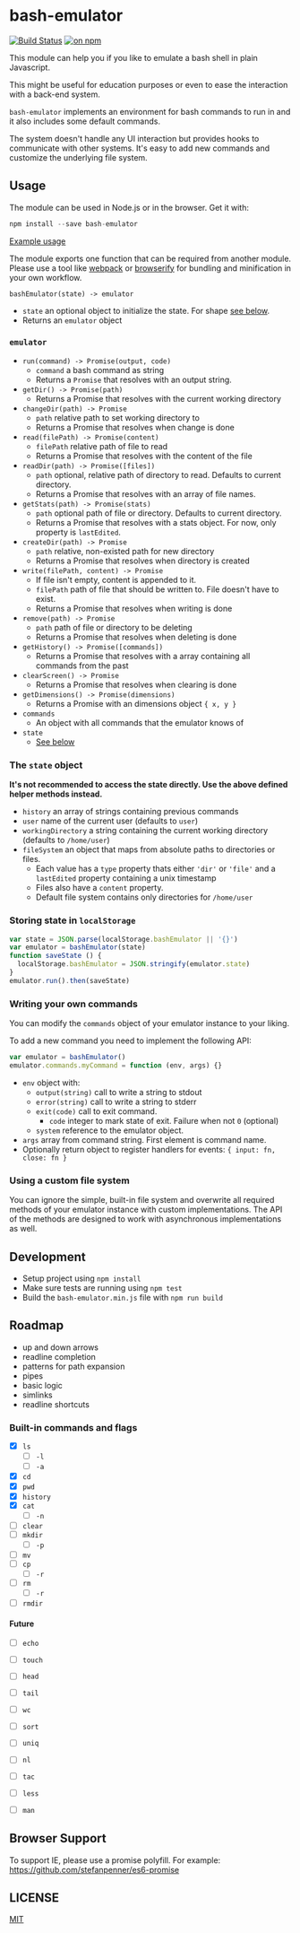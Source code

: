 # bash-emulator

[![Build Status](https://travis-ci.org/trybash/bash-emulator.svg?branch=gh-pages)](https://travis-ci.org/trybash/bash-emulator) [![on npm](https://img.shields.io/npm/v/bash-emulator.svg)](https://www.npmjs.com/package/bash-emulator)

This module can help you if you like to emulate a bash shell in plain Javascript.

This might be useful for education purposes or even to ease the interaction with a back-end system.

`bash-emulator` implements an environment for bash commands to run in and it also includes some default commands.

The system doesn't handle any UI interaction but provides hooks to communicate with other systems.
It's easy to add new commands and customize the underlying file system.



## Usage

The module can be used in Node.js or in the browser.
Get it with:

``` js
npm install --save bash-emulator
```

[Example usage](/index.html)

The module exports one function that can be required from another module.
Please use a tool like [webpack](https://webpack.github.io/) or [browserify](http://browserify.org/)
for bundling and minification in your own workflow.

`bashEmulator(state) -> emulator`
  - `state` an optional object to initialize the state. For shape [see below](#the-state-object).
  - Returns an `emulator` object

### `emulator`

- `run(command) -> Promise(output, code)`
  - `command` a bash command as string
  - Returns a `Promise` that resolves with an output string.
- `getDir() -> Promise(path)`
  - Returns a Promise that resolves with the current working directory
- `changeDir(path) -> Promise`
  - `path` relative path to set working directory to
  - Returns a Promise that resolves when change is done
- `read(filePath) -> Promise(content)`
  - `filePath` relative path of file to read
  - Returns a Promise that resolves with the content of the file
- `readDir(path) -> Promise([files])`
  - `path` optional, relative path of directory to read. Defaults to current directory.
  - Returns a Promise that resolves with an array of file names.
- `getStats(path) -> Promise(stats)`
  - `path` optional path of file or directory. Defaults to current directory.
  - Returns a Promise that resolves with a stats object. For now, only property is `lastEdited`.
- `createDir(path) -> Promise`
  - `path` relative, non-existed path for new directory
  - Returns a Promise that resolves when directory is created
- `write(filePath, content) -> Promise`
  - If file isn't empty, content is appended to it.
  - `filePath` path of file that should be written to. File doesn't have to exist.
  - Returns a Promise that resolves when writing is done
- `remove(path) -> Promise`
  - `path` path of file or directory to be deleting
  - Returns a Promise that resolves when deleting is done
- `getHistory() -> Promise([commands])`
  - Returns a Promise that resolves with a array containing all commands from the past
- `clearScreen() -> Promise`
  - Returns a Promise that resolves when clearing is done
- `getDimensions() -> Promise(dimensions)`
  - Returns a Promise with an dimensions object `{ x, y }`
- `commands`
  - An object with all commands that the emulator knows of
- `state`
  - [See below](#the-state-object)

### The `state` object

__It's not recommended to access the state directly. Use the above defined helper methods instead.__

- `history` an array of strings containing previous commands
- `user` name of the current user (defaults to `user`)
- `workingDirectory` a string containing the current working directory (defaults to `/home/user`)
- `fileSystem` an object that maps from absolute paths to directories or files.
  - Each value has a `type` property thats either `'dir'` or `'file'`
    and a `lastEdited` property containing a unix timestamp
  - Files also have a `content` property.
  - Default file system contains only directories for `/home/user`


### Storing state in `localStorage`

``` js
var state = JSON.parse(localStorage.bashEmulator || '{}')
var emulator = bashEmulator(state)
function saveState () {
  localStorage.bashEmulator = JSON.stringify(emulator.state)
}
emulator.run().then(saveState)
```


### Writing your own commands

You can modify the `commands` object of your emulator instance
to your liking.

To add a new command you need to implement the following API:

``` js
var emulator = bashEmulator()
emulator.commands.myCommand = function (env, args) {}
```

- `env` object with:
  - `output(string)` call to write a string to stdout
  - `error(string)` call to write a string to stderr
  - `exit(code)` call to exit command.
    - `code` integer to mark state of exit. Failure when not `0` (optional)
  - `system` reference to the emulator object.
- `args` array from command string. First element is command name.
- Optionally return object to register handlers for events:
  `{ input: fn, close: fn }`


### Using a custom file system

You can ignore the simple, built-in file system and overwrite all
required methods of your emulator instance with custom implementations.
The API of the methods are designed to work with asynchronous implementations as well.


## Development

- Setup project using `npm install`
- Make sure tests are running using `npm test`
- Build the `bash-emulator.min.js` file with `npm run build`


## Roadmap

- up and down arrows
- readline completion
- patterns for path expansion
- pipes
- basic logic
- simlinks
- readline shortcuts


### Built-in commands and flags

- [x] `ls`
    - [ ] `-l`
    - [ ] `-a`
- [x] `cd`
- [x] `pwd`
- [x] `history`
- [x] `cat`
    - [ ] `-n`
- [ ] `clear`
- [ ] `mkdir`
    - [ ] `-p`
- [ ] `mv`
- [ ] `cp`
    - [ ] `-r`
- [ ] `rm`
    - [ ] `-r`
- [ ] `rmdir`

#### Future

- [ ] `echo`
- [ ] `touch`
- [ ] `head`
- [ ] `tail`
- [ ] `wc`
- [ ] `sort`
- [ ] `uniq`
- [ ] `nl`
- [ ] `tac`
- [ ] `less`
- [ ] `man`


## Browser Support

To support IE, please use a promise polyfill.
For example:
https://github.com/stefanpenner/es6-promise


## LICENSE

[MIT](/LICENSE)

